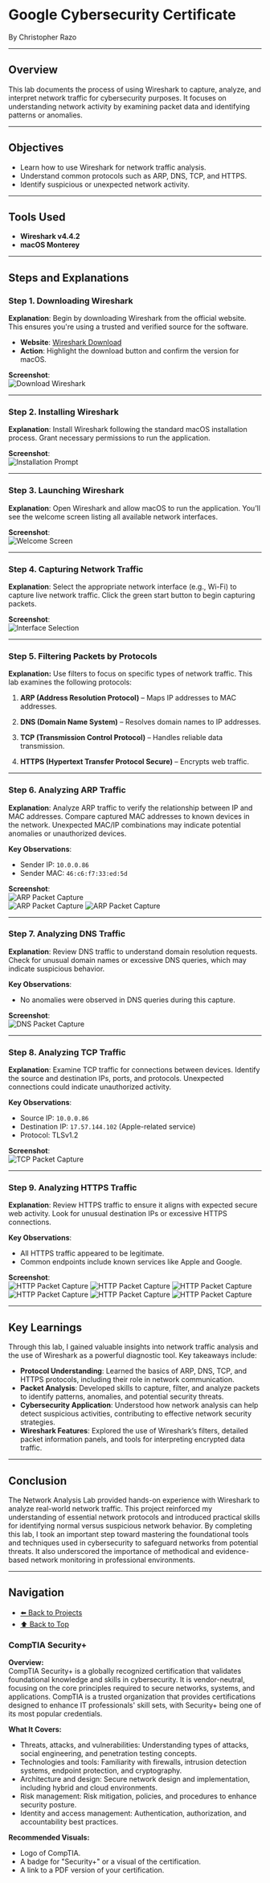 # Google Cybersecurity Certificate

By Christopher Razo

---

## Overview
This lab documents the process of using Wireshark to capture, analyze, and interpret network traffic for cybersecurity purposes. It focuses on understanding network activity by examining packet data and identifying patterns or anomalies.

---

## Objectives
- Learn how to use Wireshark for network traffic analysis.
- Understand common protocols such as ARP, DNS, TCP, and HTTPS.
- Identify suspicious or unexpected network activity.

---

## Tools Used
- **Wireshark v4.4.2**
- **macOS Monterey**

---

## Steps and Explanations

### Step 1. Downloading Wireshark
**Explanation**: Begin by downloading Wireshark from the official website. This ensures you're using a trusted and verified source for the software.

- **Website**: [Wireshark Download](https://www.wireshark.org/download.html)
- **Action**: Highlight the download button and confirm the version for macOS.

**Screenshot**:  
![Download Wireshark](../assets/images/download-wireshark.png)

---

### Step 2. Installing Wireshark
**Explanation**: Install Wireshark following the standard macOS installation process. Grant necessary permissions to run the application.

**Screenshot**:  
![Installation Prompt](../assets/images/install-wireshark.png)

---

### Step 3. Launching Wireshark
**Explanation**: Open Wireshark and allow macOS to run the application. You’ll see the welcome screen listing all available network interfaces.

**Screenshot**:  
![Welcome Screen](../assets/images/open-wireshark.png)

---

### Step 4. Capturing Network Traffic
**Explanation**: Select the appropriate network interface (e.g., Wi-Fi) to capture live network traffic. Click the green start button to begin capturing packets.

**Screenshot**:  
![Interface Selection](../assets/images/04-packet-capture.png)

---

### Step 5. Filtering Packets by Protocols

**Explanation:** Use filters to focus on specific types of network traffic. This lab examines the following protocols:

1. **ARP (Address Resolution Protocol)** – Maps IP addresses to MAC addresses.
   
2. **DNS (Domain Name System)** – Resolves domain names to IP addresses.
   
3. **TCP (Transmission Control Protocol)** – Handles reliable data transmission.
   
4. **HTTPS (Hypertext Transfer Protocol Secure)** – Encrypts web traffic.

---

### Step 6. Analyzing ARP Traffic
**Explanation**: Analyze ARP traffic to verify the relationship between IP and MAC addresses. Compare captured MAC addresses to known devices in the network. Unexpected MAC/IP combinations may indicate potential anomalies or unauthorized devices.

**Key Observations**:
- Sender IP: `10.0.0.86`
- Sender MAC: `46:c6:f7:33:ed:5d`

**Screenshot**:  
![ARP Packet Capture](../assets/images/arp.png)  
![ARP Packet Capture](../assets/images/arp2.png)
![ARP Packet Capture](../assets/images/arp-investigate.png)

---

### Step 7. Analyzing DNS Traffic
**Explanation**: Review DNS traffic to understand domain resolution requests. Check for unusual domain names or excessive DNS queries, which may indicate suspicious behavior.

**Key Observations**:
- No anomalies were observed in DNS queries during this capture.

**Screenshot**:  
![DNS Packet Capture](../assets/images/dns.png)

---

### Step 8. Analyzing TCP Traffic
**Explanation**: Examine TCP traffic for connections between devices. Identify the source and destination IPs, ports, and protocols. Unexpected connections could indicate unauthorized activity.

**Key Observations**:
- Source IP: `10.0.0.86`
- Destination IP: `17.57.144.102` (Apple-related service)
- Protocol: TLSv1.2

**Screenshot**:  
![TCP Packet Capture](../assets/images/tcp.png)

---

### Step 9. Analyzing HTTPS Traffic
**Explanation**: Review HTTPS traffic to ensure it aligns with expected secure web activity. Look for unusual destination IPs or excessive HTTPS connections.

**Key Observations**:
- All HTTPS traffic appeared to be legitimate.
- Common endpoints include known services like Apple and Google.

**Screenshot**:  
![HTTP Packet Capture](../assets/images/https1.png)
![HTTP Packet Capture](../assets/images/https2.png)
![HTTP Packet Capture](../assets/images/https3.png)
![HTTP Packet Capture](../assets/images/https4.png)
![HTTP Packet Capture](../assets/images/https5.png)
![HTTP Packet Capture](../assets/images/https6.png)

---

## Key Learnings

Through this lab, I gained valuable insights into network traffic analysis and the use of Wireshark as a powerful diagnostic tool. Key takeaways include:
- **Protocol Understanding**: Learned the basics of ARP, DNS, TCP, and HTTPS protocols, including their role in network communication.
- **Packet Analysis**: Developed skills to capture, filter, and analyze packets to identify patterns, anomalies, and potential security threats.
- **Cybersecurity Application**: Understood how network analysis can help detect suspicious activities, contributing to effective network security strategies.
- **Wireshark Features**: Explored the use of Wireshark’s filters, detailed packet information panels, and tools for interpreting encrypted data traffic.

---

## Conclusion

The Network Analysis Lab provided hands-on experience with Wireshark to analyze real-world network traffic. This project reinforced my understanding of essential network protocols and introduced practical skills for identifying normal versus suspicious network behavior. By completing this lab, I took an important step toward mastering the foundational tools and techniques used in cybersecurity to safeguard networks from potential threats. It also underscored the importance of methodical and evidence-based network monitoring in professional environments.

---

## Navigation

- [⬅️ Back to Projects](https://c-razo.github.io/portfolio-v2/#projects)
- [⬆️ Back to Top](#network-analysis-lab)







### **CompTIA Security+**

**Overview:**  
CompTIA Security+ is a globally recognized certification that validates foundational knowledge and skills in cybersecurity. It is vendor-neutral, focusing on the core principles required to secure networks, systems, and applications. CompTIA is a trusted organization that provides certifications designed to enhance IT professionals' skill sets, with Security+ being one of its most popular credentials.

**What It Covers:**  
- Threats, attacks, and vulnerabilities: Understanding types of attacks, social engineering, and penetration testing concepts.  
- Technologies and tools: Familiarity with firewalls, intrusion detection systems, endpoint protection, and cryptography.  
- Architecture and design: Secure network design and implementation, including hybrid and cloud environments.  
- Risk management: Risk mitigation, policies, and procedures to enhance security posture.  
- Identity and access management: Authentication, authorization, and accountability best practices.

**Recommended Visuals:**  
- Logo of CompTIA.  
- A badge for "Security+" or a visual of the certification.  
- A link to a PDF version of your certification.  
